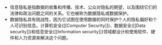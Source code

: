 - 信息隐私是指数据的收集和传播、技术、公众对隐私的期望，以及围绕它们的法律和政治问题之间的关系。它也被称为数据隐私或数据保护。
- 数据隐私具有挑战性，因为它试图在使用数据的同时保护个人的隐私偏好和个人可识别信息。计算机安全([[Computer Security]])、数据安全([[Data security]])和信息安全([[Information security]])领域都设计和使用软件、硬件和人力资源来解决这个问题。